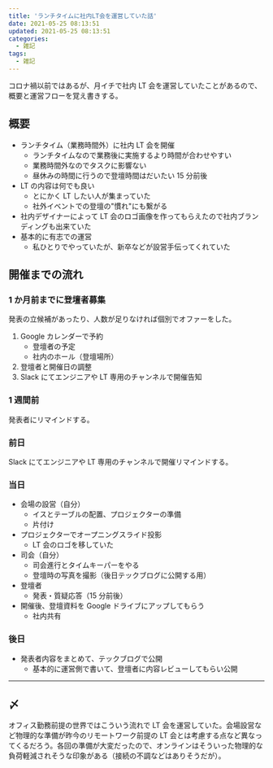 ```yaml
---
title: 'ランチタイムに社内LT会を運営していた話'
date: 2021-05-25 08:13:51
updated: 2021-05-25 08:13:51
categories:
  - 雑記
tags:
  - 雑記
---
```


コロナ禍以前ではあるが、月イチで社内 LT 会を運営していたことがあるので、概要と運営フローを覚え書きする。

## 概要

- ランチタイム（業務時間外）に社内 LT 会を開催
  - ランチタイムなので業務後に実施するより時間が合わせやすい
  - 業務時間外なのでタスクに影響ない
  - 昼休みの時間に行うので登壇時間はだいたい 15 分前後
- LT の内容は何でも良い
  - とにかく LT したい人が集まっていた
  - 社外イベントでの登壇の"慣れ"にも繋がる
- 社内デザイナーによって LT 会のロゴ画像を作ってもらえたので社内ブランディングも出来ていた
- 基本的に有志での運営
  - 私ひとりでやっていたが、新卒などが設営手伝ってくれていた

## 開催までの流れ

### 1 か月前までに登壇者募集

発表の立候補があったり、人数が足りなければ個別でオファーをした。

1. Google カレンダーで予約
   - 登壇者の予定
   - 社内のホール（登壇場所）
2. 登壇者と開催日の調整
3. Slack にてエンジニアや LT 専用のチャンネルで開催告知

### 1 週間前

発表者にリマインドする。

### 前日

Slack にてエンジニアや LT 専用のチャンネルで開催リマインドする。

### 当日

- 会場の設営（自分）
  - イスとテーブルの配置、プロジェクターの準備
  - 片付け
- プロジェクターでオープニングスライド投影
  - LT 会のロゴを移していた
- 司会（自分）
  - 司会進行とタイムキーパーをやる
  - 登壇時の写真を撮影（後日テックブログに公開する用）
- 登壇者
  - 発表・質疑応答（15 分前後）
- 開催後、登壇資料を Google ドライブにアップしてもらう
  - 社内共有

### 後日

- 発表者内容をまとめて、テックブログで公開
  - 基本的に運営側で書いて、登壇者に内容レビューしてもらい公開

---

## 〆

オフィス勤務前提の世界ではこういう流れで LT 会を運営していた。会場設営など物理的な準備が昨今のリモートワーク前提の LT 会とは考慮する点など異なってくるだろう。各回の準備が大変だったので、オンラインはそういった物理的な負荷軽減されそうな印象がある（接続の不調などはありそうだが）。

